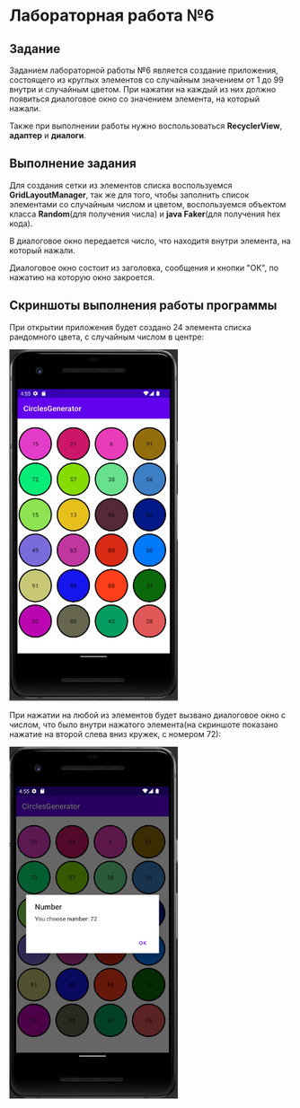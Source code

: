 <h1>Лабораторная работа №6</h1>

<h2>Задание</h2>
<p>Заданием лабораторной работы №6 является создание приложения, состоящего из круглых элементов со случайным значением от 1 до 99 внутри и случайным цветом. При нажатии на каждый из них должно появиться диалоговое окно со значением элемента, на который нажали.</p>
<p>Также при выполнении работы нужно воспользоваться <b>RecyclerView</b>, <b>адаптер</b> и <b>диалоги</b>.</p>

<h2>Выполнение задания</h2>
<p>Для создания сетки из элементов списка воспользуемся <b>GridLayoutManager</b>, так же для того, чтобы заполнить список элементами со случайным числом и цветом, воспользуемся объектом класса <b>Random</b>(для получения числа) и <b>java Faker</b>(для получения hex кода).</p>

<p>В диалоговое окно передается число, что находитя внутри элемента, на который нажали.</p>
<p>Диалоговое окно состоит из заголовка, сообщения и кнопки "ОК", по нажатию на которую окно закроется.</p>

<h2>Скриншоты выполнения работы программы</h2>
<p>При открытии приложения будет создано 24 элемента списка рандомного цвета, с случайным числом в центре:</p>
<img src="https://github.com/St1r3S/Mobile-Devices-Programming/blob/main/Lab6/images/Screenshot_1.png" width="300">
<p>При нажатии на любой из элементов будет вызвано диалоговое окно с числом, что было внутри нажатого элемента(на скриншоте показано нажатие на второй слева вниз кружек, с номером 72):</p>
<img src="https://github.com/St1r3S/Mobile-Devices-Programming/blob/main/Lab6/images/Screenshot_2.png" width="300">







